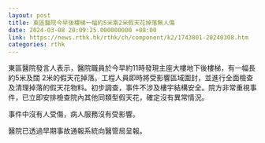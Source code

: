 ```yaml
---
layout: post
title: 東區醫院今早後樓梯一幅約5米乘2米假天花掉落無人傷
date: 2024-03-08 20:09:25.000000000 +08:00
link: https://news.rthk.hk/rthk/ch/component/k2/1743801-20240308.htm
categories: rthk
---
```


東區醫院發言人表示，醫院職員於今早約11時發現主座大樓地下後樓梯，有一幅長約5米及闊 2米的假天花掉落。工程人員即時將受影響區域圍封，並進行全面檢查及清理掉落的假天花物料。初步調查，事件不涉及樓宇結構安全。院方非常重視事件，已立即安排檢查院內其他同類型假天花，確定沒有異常情況。

事件中沒有人受傷，病人服務沒有受影響。

醫院已透過早期事故通報系統向醫管局呈報。
